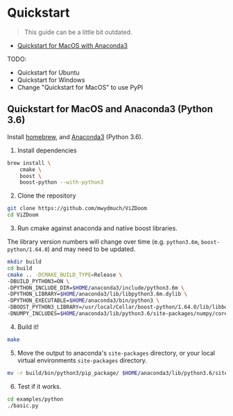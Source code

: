 # Quickstart

> This guide can be a little bit outdated.

* [Quickstart for MacOS with Anaconda3](#quickstart_macos_anaconda)

TODO:
* Quickstart for Ubuntu
* Quickstart for Windows
* Change "Quickstart for MacOS" to use PyPI

## <a name="quickstart_macos_anaconda"></a> Quickstart for MacOS and Anaconda3 (Python 3.6)

Install [homebrew](https://brew.sh/), and [Anaconda3](https://www.continuum.io/downloads) (Python 3.6).

1. Install dependencies

```sh
brew install \
    cmake \
    boost \
    boost-python --with-python3
```

2. Clone the repository

```sh
git clone https://github.com/mwydmuch/ViZDoom
cd ViZDoom
```

3. Run cmake against anaconda and native boost libraries.

The library version numbers will change over time (e.g. `python3.6m`, `boost-python/1.64.0`) and may need to be updated.

```sh
mkdir build
cd build
cmake .. -DCMAKE_BUILD_TYPE=Release \
-DBUILD_PYTHON3=ON \
-DPYTHON_INCLUDE_DIR=$HOME/anaconda3/include/python3.6m \
-DPYTHON_LIBRARY=$HOME/anaconda3/lib/libpython3.6m.dylib \
-DPYTHON_EXECUTABLE=$HOME/anaconda3/bin/python3 \
-DBOOST_PYTHON3_LIBRARY=/usr/local/Cellar/boost-python/1.64.0/lib/libboost_python3.dylib \
-DNUMPY_INCLUDES=$HOME/anaconda3/lib/python3.6/site-packages/numpy/core/include
```

4. Build it!

```sh
make
```

5. Move the output to anaconda's `site-packages` directory, or your local virtual environments `site-packages` directory.

```sh
mv -r build/bin/python3/pip_package/ $HOME/anaconda3/lib/python3.6/site-packages/vizdoom
```

6. Test if it works.

```sh
cd examples/python
./basic.py
```
